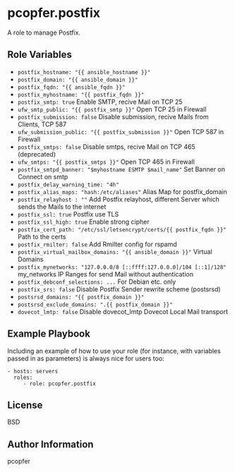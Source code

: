 pcopfer.postfix
=========

A role to manage Postfix.

Role Variables
--------------

- ``postfix_hostname: "{{ ansible_hostname }}"``
- ``postfix_domain: "{{ ansible_domain }}"`` 
- ``postfix_fqdn: "{{ ansible_fqdn }}"``
- ``postfix_myhostname: "{{ postfix_fqdn }}"``
- ``postfix_smtp: true`` Enable SMTP, recive Mail on TCP 25
- ``ufw_smtp_public: "{{ postfix_smtp }}"`` Open TCP 25 in Firewall
- ``postfix_submission: false`` Disable submission, recive Mails from Clients, TCP 587
- ``ufw_submission_public: "{{ postfix_submission }}"`` Open TCP 587 in Firewall
- ``postfix_smtps: false`` Disable smtps, recive Mail on TCP 465 (deprecated) 
- ``ufw_smtps: "{{ postfix_smtps }}"`` Open TCP 465 in Firewall
- ``postfix_smtpd_banner: "$myhostname ESMTP $mail_name"`` Set Banner on Connect on smtp
- ``postfix_delay_warning_time: "4h"``
- ``postfix_alias_maps: "hash:/etc/aliases"`` Alias Map for postfix_domain
- ``postfix_relayhost : ""`` Add Postfix relayhost, different Server which sends the Mails to the internet
- ``postfix_ssl: true`` Postfix use TLS
- ``postfix_ssl_high: true`` Enable strong cipher
- ``postfix_cert_path: "/etc/ssl/letsencrypt/certs/{{ postfix_fqdn }}"`` Path to the certs
- ``postfix_rmilter: false`` Add Rmilter config for rspamd
- ``postfix_virtual_mailbox_domains: "{{ ansible_domain }}"`` Virtual Domains
- ``postfix_mynetworks: "127.0.0.0/8 [::ffff:127.0.0.0]/104 [::1]/128"`` my_networks IP Ranges for send Mail without authentication
- ``postfix_debconf_selections: ...`` For Debian etc. only
- ``postfix_srs: false`` Disable Postfix Sender rewrite scheme (postsrsd)
- ``postsrsd_domains: "{{ postfix_domain }}"`` 
- ``postsrsd_exclude_domains: ".{{ postfix_domain }}"``
- ``dovecot_lmtp: false`` Disable dovecot_lmtp Dovecot Local Mail transport

Example Playbook
----------------

Including an example of how to use your role (for instance, with variables passed in as parameters) is always nice for users too:

    - hosts: servers
      roles:
         - role: pcopfer.postfix

License
-------

BSD

Author Information
------------------

pcopfer <christian-platz at pcopfer.de>
